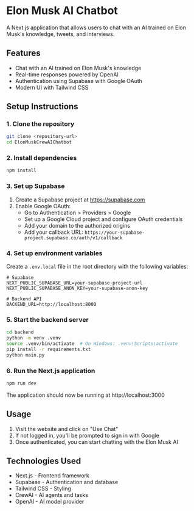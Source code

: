 # Elon Musk AI Chatbot

A Next.js application that allows users to chat with an AI trained on Elon Musk's knowledge, tweets, and interviews.

## Features

- Chat with an AI trained on Elon Musk's knowledge
- Real-time responses powered by OpenAI
- Authentication using Supabase with Google OAuth
- Modern UI with Tailwind CSS

## Setup Instructions

### 1. Clone the repository

```bash
git clone <repository-url>
cd ElonMuskCrewAIChatbot
```

### 2. Install dependencies

```bash
npm install
```

### 3. Set up Supabase

1. Create a Supabase project at https://supabase.com
2. Enable Google OAuth:
   - Go to Authentication > Providers > Google
   - Set up a Google Cloud project and configure OAuth credentials
   - Add your domain to the authorized origins
   - Add your callback URL: `https://your-supabase-project.supabase.co/auth/v1/callback`

### 4. Set up environment variables

Create a `.env.local` file in the root directory with the following variables:

```
# Supabase
NEXT_PUBLIC_SUPABASE_URL=your-supabase-project-url
NEXT_PUBLIC_SUPABASE_ANON_KEY=your-supabase-anon-key

# Backend API
BACKEND_URL=http://localhost:8000
```

### 5. Start the backend server

```bash
cd backend
python -m venv .venv
source .venv/bin/activate  # On Windows: .venv\Scripts\activate
pip install -r requirements.txt
python main.py
```

### 6. Run the Next.js application

```bash
npm run dev
```

The application should now be running at http://localhost:3000

## Usage

1. Visit the website and click on "Use Chat"
2. If not logged in, you'll be prompted to sign in with Google
3. Once authenticated, you can start chatting with the Elon Musk AI

## Technologies Used

- Next.js - Frontend framework
- Supabase - Authentication and database
- Tailwind CSS - Styling
- CrewAI - AI agents and tasks
- OpenAI - AI model provider 